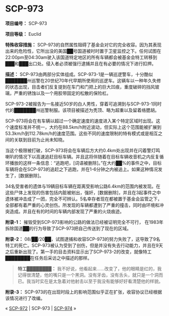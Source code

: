 # SCP-973
                        


**项目编号：** SCP-973

**项目等级：** Euclid

**特殊收容措施：** SCP-973的自然属性阻碍了基金会对它的完全收容。因为其表现出来的危险性，它所出没的美国██号国道被时时置于卫星监控之下。任何试图在22:00pm至04:30am驶入该国道特定地区的所有车辆都会被基金会特工转移到███和███出口处。侵入者必须被强行逮捕并且在有必要的情况下进行扣押。

**描述：** SCP-973由两部分实体组成。SCP-973-1是一辆巡逻警车，十分酷似███████州巡警在20世纪70年代早期所使用的巡逻车。这辆车以一种年久失修的状态出现，目击者们反复提到在车门和门把上的巨大凹痕，重度破碎的挡风玻璃，严重的锈蚀以及一个用胶带固定的松散的保险杠。

SCP-973-2被报告为一名接近50岁的白人男性，穿着可追溯到与SCP-973-1同时代的███████州巡警制服。该项目被描述为秃顶、略为超重以及留着络腮胡。

SCP-973将会在有车辆以超过一个确定速度的速度进入某个特定区域时出现。这个速度标准并不统一，大约在88.5km/h附近波动，但实际上这个范围能被扩展到53.3km/h到112.78km/h的速度范围。这些不同的速度限制的特有模式或是相互之间的关联到目前为止尚未知晓。

当这个极限被打破，SCP-973将会在车辆后方大约0.4km处出现并在闪着警灯鸣喇叭的情况下以高速追赶目标车辆。并且这将伴随着在目标车辆收音机之内反复循环播放的这样一条信息：“逃跑吧，[词语被删除]。”在大约██%的事件之中，目标车辆将会在SCP-973的追赶之下逃跑，并在1-6分钟之内被追上。如果这种情况发生了，[数据删除]。

34名受害者的遗体与19辆目标车辆在距离受影响公路6.4km的范围内被发现。在这些尸体上发现的伤害包括内脏被剜出，强奸，[数据删除]，并且在3起事件之中遗体被冲击成了一团，完全不可辨认。5名幸存者现在都被置于基金会监管之下，全部都有着严重的心灵创伤。所发现的车辆都遭到了严重的撞击，同时由环境和冲突造成。并且在有的时间的车辆内部发现了严重的火烧痕迹。

**附录-1：** 摧毁受到SCP-973影响的公路的做法已经被证明完全不可行， 在1983年拆除国道██的行为导致了SCP-973把自己传送到了现在的区域。

**附录-2：** 08/██/20██，试图逮捕和收容SCP-973的努力失败了，这导致了9名特工的死亡。SCP-973被认为受到了创伤，但是并没有失去行动能力，并且在9天之后重新出现了。第一手的目击资料显示出了SCP-973-2的改变，就像特工████████在任务后采访之中描述的那样。


> **特工████████：** 我不好说，他看起来……改变了，他的眼睛是红的，我记得很清楚，他的嘴只是一个黑洞。没有牙齿，没有舌头，就只是一个洞而已。我当时实在是太急着对他射击以至于我没有能够好好看清楚他的样貌。
> 

**附录-3：** SCP-973的在出现时段上的影响范围似乎正在扩张，收容协议已经根据该情况进行了改编。



« [SCP-972](/scp-972) | SCP-973 | [SCP-974](/scp-974) »





                    